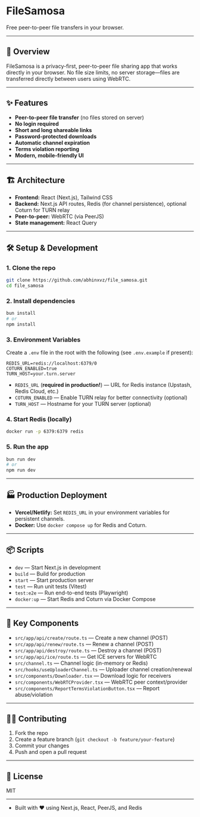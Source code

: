 # FileSamosa

Free peer-to-peer file transfers in your browser.

---

## 🚀 Overview
FileSamosa is a privacy-first, peer-to-peer file sharing app that works directly in your browser. No file size limits, no server storage—files are transferred directly between users using WebRTC.

---

## ✨ Features
- **Peer-to-peer file transfer** (no files stored on server)
- **No login required**
- **Short and long shareable links**
- **Password-protected downloads**
- **Automatic channel expiration**
- **Terms violation reporting**
- **Modern, mobile-friendly UI**

---

## 🏗️ Architecture
- **Frontend:** React (Next.js), Tailwind CSS
- **Backend:** Next.js API routes, Redis (for channel persistence), optional Coturn for TURN relay
- **Peer-to-peer:** WebRTC (via PeerJS)
- **State management:** React Query

---

## 🛠️ Setup & Development

### 1. Clone the repo
```bash
git clone https://github.com/abhinxvz/file_samosa.git
cd file_samosa
```

### 2. Install dependencies
```bash
bun install
# or
npm install
```

### 3. Environment Variables
Create a `.env` file in the root with the following (see `.env.example` if present):
```
REDIS_URL=redis://localhost:6379/0
COTURN_ENABLED=true
TURN_HOST=your.turn.server
```
- `REDIS_URL` (**required in production!**) — URL for Redis instance (Upstash, Redis Cloud, etc.)
- `COTURN_ENABLED` — Enable TURN relay for better connectivity (optional)
- `TURN_HOST` — Hostname for your TURN server (optional)

### 4. Start Redis (locally)
```bash
docker run -p 6379:6379 redis
```

### 5. Run the app
```bash
bun run dev
# or
npm run dev
```

---

## 🏭 Production Deployment
- **Vercel/Netlify:** Set `REDIS_URL` in your environment variables for persistent channels.
- **Docker:** Use `docker compose up` for Redis and Coturn.

---

## 📦 Scripts
- `dev` — Start Next.js in development
- `build` — Build for production
- `start` — Start production server
- `test` — Run unit tests (Vitest)
- `test:e2e` — Run end-to-end tests (Playwright)
- `docker:up` — Start Redis and Coturn via Docker Compose

---

## 🧩 Key Components
- `src/app/api/create/route.ts` — Create a new channel (POST)
- `src/app/api/renew/route.ts` — Renew a channel (POST)
- `src/app/api/destroy/route.ts` — Destroy a channel (POST)
- `src/app/api/ice/route.ts` — Get ICE servers for WebRTC
- `src/channel.ts` — Channel logic (in-memory or Redis)
- `src/hooks/useUploaderChannel.ts` — Uploader channel creation/renewal
- `src/components/Downloader.tsx` — Download logic for receivers
- `src/components/WebRTCProvider.tsx` — WebRTC peer context/provider
- `src/components/ReportTermsViolationButton.tsx` — Report abuse/violation

---

## 🧑‍💻 Contributing
1. Fork the repo
2. Create a feature branch (`git checkout -b feature/your-feature`)
3. Commit your changes
4. Push and open a pull request

---

## 📝 License
MIT

---
- Built with ❤️ using Next.js, React, PeerJS, and Redis 